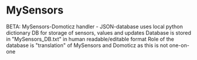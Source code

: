 # MySensors
 BETA: MySensors-Domoticz handler - JSON-database 
 uses local python dictionary DB for storage of sensors, values and updates
 Database is stored in "MySensors_DB.txt" in human readable/editable format
 Role of the database is "translation" of MySensors and Domoticz as this is not one-on-one

